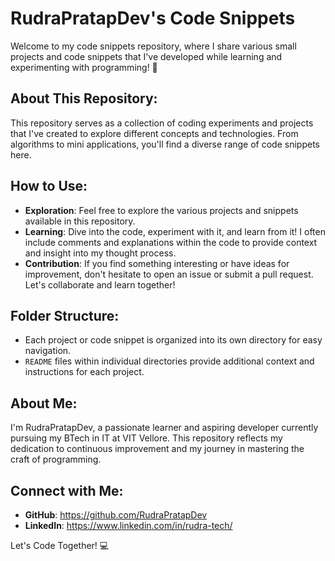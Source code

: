 # RudraPratapDev's Code Snippets

Welcome to my code snippets repository, where I share various small projects and code snippets that I've developed while learning and experimenting with programming! 🌟

## About This Repository:

This repository serves as a collection of coding experiments and projects that I've created to explore different concepts and technologies. From algorithms to mini applications, you'll find a diverse range of code snippets here.

## How to Use:

- **Exploration**: Feel free to explore the various projects and snippets available in this repository.
- **Learning**: Dive into the code, experiment with it, and learn from it! I often include comments and explanations within the code to provide context and insight into my thought process.
- **Contribution**: If you find something interesting or have ideas for improvement, don't hesitate to open an issue or submit a pull request. Let's collaborate and learn together!

## Folder Structure:

- Each project or code snippet is organized into its own directory for easy navigation.
- `README` files within individual directories provide additional context and instructions for each project.

## About Me:

I'm RudraPratapDev, a passionate learner and aspiring developer currently pursuing my BTech in IT at VIT Vellore. This repository reflects my dedication to continuous improvement and my journey in mastering the craft of programming.

## Connect with Me:

- **GitHub**: https://github.com/RudraPratapDev
- **LinkedIn**: https://www.linkedin.com/in/rudra-tech/


Let's Code Together! 💻
